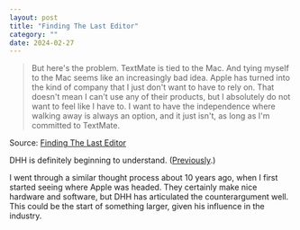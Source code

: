 ```yaml
---
layout: post
title: "Finding The Last Editor"
category: ""
date: 2024-02-27
---
```


>But here's the problem. TextMate is tied to the Mac. And tying myself to the Mac seems like an increasingly bad idea. Apple has turned into the kind of company that I just don't want to have to rely on. That doesn't mean I can't use any of their products, but I absolutely do not want to feel like I have to. I want to have the independence where walking away is always an option, and it just isn't, as long as I'm committed to TextMate.

Source: [Finding The Last Editor](https://world.hey.com/dhh/finding-the-last-editor-dae701cc)

DHH is definitely beginning to understand.  ([Previously](https://www.benjaminoakes.com/2024/02/26/Switching-to-Android-was-easy/).)

I went through a similar thought process about 10 years ago, when I first started seeing where Apple was headed.  They certainly make nice hardware and software, but  DHH has articulated the counterargument well.  This could be the start of something larger, given his influence in the industry.
